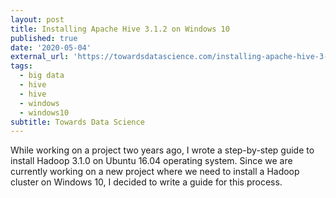 ```yaml
---
layout: post
title: Installing Apache Hive 3.1.2 on Windows 10
published: true
date: '2020-05-04'
external_url: 'https://towardsdatascience.com/installing-apache-hive-3-1-2-on-windows-10-70669ce79c79'
tags:
  - big data
  - hive
  - hive
  - windows
  - windows10
subtitle: Towards Data Science
---
```

While working on a project two years ago, I wrote a step-by-step guide to install Hadoop 3.1.0 on Ubuntu 16.04 operating system. Since we are currently working on a new project where we need to install a Hadoop cluster on Windows 10, I decided to write a guide for this process.
